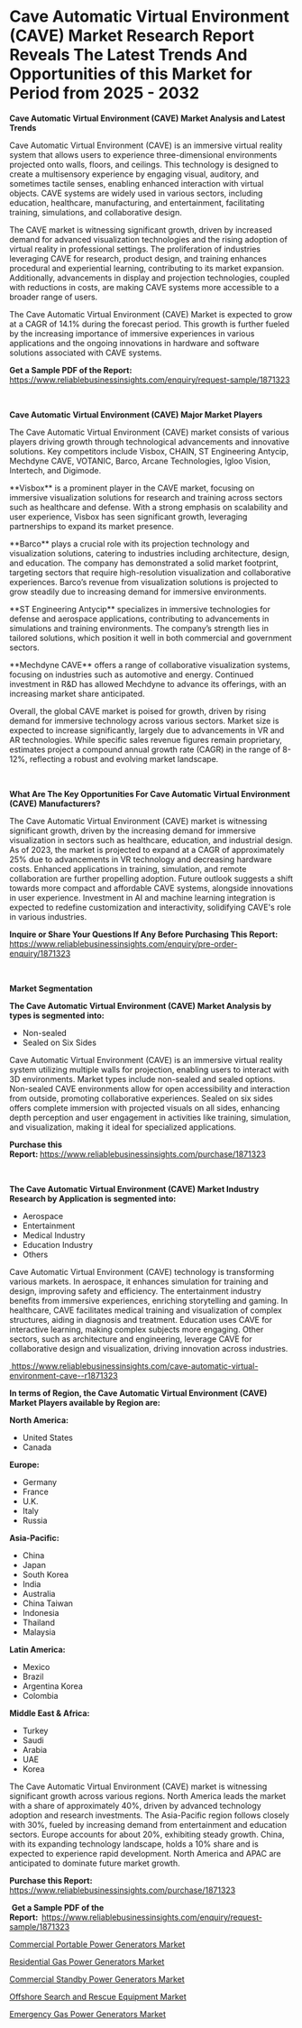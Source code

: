 <p><h1>Cave Automatic Virtual Environment (CAVE) Market Research Report Reveals The Latest Trends And Opportunities of this Market for Period from 2025 - 2032</h1></p><p><strong>Cave Automatic Virtual Environment (CAVE) Market Analysis and Latest Trends</strong></p>
<p><p>Cave Automatic Virtual Environment (CAVE) is an immersive virtual reality system that allows users to experience three-dimensional environments projected onto walls, floors, and ceilings. This technology is designed to create a multisensory experience by engaging visual, auditory, and sometimes tactile senses, enabling enhanced interaction with virtual objects. CAVE systems are widely used in various sectors, including education, healthcare, manufacturing, and entertainment, facilitating training, simulations, and collaborative design.</p><p>The CAVE market is witnessing significant growth, driven by increased demand for advanced visualization technologies and the rising adoption of virtual reality in professional settings. The proliferation of industries leveraging CAVE for research, product design, and training enhances procedural and experiential learning, contributing to its market expansion. Additionally, advancements in display and projection technologies, coupled with reductions in costs, are making CAVE systems more accessible to a broader range of users.</p><p>The Cave Automatic Virtual Environment (CAVE) Market is expected to grow at a CAGR of 14.1% during the forecast period. This growth is further fueled by the increasing importance of immersive experiences in various applications and the ongoing innovations in hardware and software solutions associated with CAVE systems.</p></p>
<p><strong>Get a Sample PDF of the Report:&nbsp;</strong> <a href="https://www.reliablebusinessinsights.com/enquiry/request-sample/1871323?utm_campaign=950&utm_medium=2&utm_source=Github&utm_content=ia&utm_term=28022025&utm_id=cave-automatic-virtual-environment-cave">https://www.reliablebusinessinsights.com/enquiry/request-sample/1871323</a></p>
<p>&nbsp;</p>
<p><strong>Cave Automatic Virtual Environment (CAVE) Major Market Players</strong></p>
<p><p>The Cave Automatic Virtual Environment (CAVE) market consists of various players driving growth through technological advancements and innovative solutions. Key competitors include Visbox, CHAIN, ST Engineering Antycip, Mechdyne CAVE, VOTANIC, Barco, Arcane Technologies, Igloo Vision, Intertech, and Digimode.</p><p>**Visbox** is a prominent player in the CAVE market, focusing on immersive visualization solutions for research and training across sectors such as healthcare and defense. With a strong emphasis on scalability and user experience, Visbox has seen significant growth, leveraging partnerships to expand its market presence. </p><p>**Barco** plays a crucial role with its projection technology and visualization solutions, catering to industries including architecture, design, and education. The company has demonstrated a solid market footprint, targeting sectors that require high-resolution visualization and collaborative experiences. Barco’s revenue from visualization solutions is projected to grow steadily due to increasing demand for immersive environments.</p><p>**ST Engineering Antycip** specializes in immersive technologies for defense and aerospace applications, contributing to advancements in simulations and training environments. The company’s strength lies in tailored solutions, which position it well in both commercial and government sectors.</p><p>**Mechdyne CAVE** offers a range of collaborative visualization systems, focusing on industries such as automotive and energy. Continued investment in R&D has allowed Mechdyne to advance its offerings, with an increasing market share anticipated.</p><p>Overall, the global CAVE market is poised for growth, driven by rising demand for immersive technology across various sectors. Market size is expected to increase significantly, largely due to advancements in VR and AR technologies. While specific sales revenue figures remain proprietary, estimates project a compound annual growth rate (CAGR) in the range of 8-12%, reflecting a robust and evolving market landscape.</p></p>
<p>&nbsp;</p>
<p><strong>What Are The Key Opportunities For Cave Automatic Virtual Environment (CAVE) Manufacturers?</strong></p>
<p><p>The Cave Automatic Virtual Environment (CAVE) market is witnessing significant growth, driven by the increasing demand for immersive visualization in sectors such as healthcare, education, and industrial design. As of 2023, the market is projected to expand at a CAGR of approximately 25% due to advancements in VR technology and decreasing hardware costs. Enhanced applications in training, simulation, and remote collaboration are further propelling adoption. Future outlook suggests a shift towards more compact and affordable CAVE systems, alongside innovations in user experience. Investment in AI and machine learning integration is expected to redefine customization and interactivity, solidifying CAVE's role in various industries.</p></p>
<p><strong>Inquire or Share Your Questions If Any Before Purchasing This Report:</strong> <a href="https://www.reliablebusinessinsights.com/enquiry/pre-order-enquiry/1871323?utm_campaign=950&utm_medium=2&utm_source=Github&utm_content=ia&utm_term=28022025&utm_id=cave-automatic-virtual-environment-cave">https://www.reliablebusinessinsights.com/enquiry/pre-order-enquiry/1871323</a></p>
<p>&nbsp;</p>
<p><strong>Market Segmentation</strong></p>
<p><strong>The Cave Automatic Virtual Environment (CAVE) Market Analysis by types is segmented into:</strong></p>
<p><ul><li>Non-sealed</li><li>Sealed on Six Sides</li></ul></p>
<p><p>Cave Automatic Virtual Environment (CAVE) is an immersive virtual reality system utilizing multiple walls for projection, enabling users to interact with 3D environments. Market types include non-sealed and sealed options. Non-sealed CAVE environments allow for open accessibility and interaction from outside, promoting collaborative experiences. Sealed on six sides offers complete immersion with projected visuals on all sides, enhancing depth perception and user engagement in activities like training, simulation, and visualization, making it ideal for specialized applications.</p></p>
<p><strong>Purchase this Report:&nbsp;</strong><a href="https://www.reliablebusinessinsights.com/purchase/1871323?utm_campaign=950&utm_medium=2&utm_source=Github&utm_content=ia&utm_term=28022025&utm_id=cave-automatic-virtual-environment-cave">https://www.reliablebusinessinsights.com/purchase/1871323</a></p>
<p>&nbsp;</p>
<p><strong>The Cave Automatic Virtual Environment (CAVE) Market Industry Research by Application is segmented into:</strong></p>
<p><ul><li>Aerospace</li><li>Entertainment</li><li>Medical Industry</li><li>Education Industry</li><li>Others</li></ul></p>
<p><p>Cave Automatic Virtual Environment (CAVE) technology is transforming various markets. In aerospace, it enhances simulation for training and design, improving safety and efficiency. The entertainment industry benefits from immersive experiences, enriching storytelling and gaming. In healthcare, CAVE facilitates medical training and visualization of complex structures, aiding in diagnosis and treatment. Education uses CAVE for interactive learning, making complex subjects more engaging. Other sectors, such as architecture and engineering, leverage CAVE for collaborative design and visualization, driving innovation across industries.</p></p>
<p><a href="https://www.reliablebusinessinsights.com/cave-automatic-virtual-environment-cave--r1871323?utm_campaign=950&utm_medium=2&utm_source=Github&utm_content=ia&utm_term=28022025&utm_id=cave-automatic-virtual-environment-cave">&nbsp;https://www.reliablebusinessinsights.com/cave-automatic-virtual-environment-cave--r1871323</a></p>
<p><strong>In terms of Region, the Cave Automatic Virtual Environment (CAVE) Market Players available by Region are:</strong></p>
<p>
    <p> <strong> North America: </strong>
        <ul>
            <li>United States</li>
            <li>Canada</li>
        </ul>
        </p> 
    <p> <strong> Europe: </strong>
        <ul>
            <li>Germany</li>
            <li>France</li>
            <li>U.K.</li>
            <li>Italy</li>
            <li>Russia</li>
        </ul>
        </p> 
    <p> <strong> Asia-Pacific: </strong>
        <ul>
            <li>China</li>
            <li>Japan</li>
            <li>South Korea</li>
            <li>India</li>
            <li>Australia</li>
            <li>China Taiwan</li>
            <li>Indonesia</li>
            <li>Thailand</li>
            <li>Malaysia</li>
        </ul>
        </p> 
    <p> <strong> Latin America: </strong>
        <ul>
            <li>Mexico</li>
            <li>Brazil</li>
            <li>Argentina Korea</li>
            <li>Colombia</li>
        </ul>
        </p> 
    <p> <strong> Middle East & Africa: </strong>
        <ul>
            <li>Turkey</li>
            <li>Saudi</li>
            <li>Arabia</li>
            <li>UAE</li>
            <li>Korea</li>
        </ul>
    </p>
    </p>
<p><p>The Cave Automatic Virtual Environment (CAVE) market is witnessing significant growth across various regions. North America leads the market with a share of approximately 40%, driven by advanced technology adoption and research investments. The Asia-Pacific region follows closely with 30%, fueled by increasing demand from entertainment and education sectors. Europe accounts for about 20%, exhibiting steady growth. China, with its expanding technology landscape, holds a 10% share and is expected to experience rapid development. North America and APAC are anticipated to dominate future market growth.</p></p>
<p><strong>Purchase this Report: </strong><a href="https://www.reliablebusinessinsights.com/purchase/1871323?utm_campaign=950&utm_medium=2&utm_source=Github&utm_content=ia&utm_term=28022025&utm_id=cave-automatic-virtual-environment-cave">https://www.reliablebusinessinsights.com/purchase/1871323</a></p>
<p>&nbsp;<strong>Get a Sample PDF of the Report:&nbsp;&nbsp;</strong><a href="https://www.reliablebusinessinsights.com/enquiry/request-sample/1871323?utm_campaign=950&utm_medium=2&utm_source=Github&utm_content=ia&utm_term=28022025&utm_id=cave-automatic-virtual-environment-cave">https://www.reliablebusinessinsights.com/enquiry/request-sample/1871323</a></p>
<p><strong></strong></p>
<p><p><a href="https://github.com/sgroitrieu7f/Market-Research-Report-List-1/blob/main/commercial-portable-power-generators-market.md?utm_campaign=950&utm_medium=2&utm_source=Github&utm_content=ia&utm_term=28022025&utm_id=cave-automatic-virtual-environment-cave">Commercial Portable Power Generators Market</a></p><p><a href="https://github.com/altafvaraswj/Market-Research-Report-List-1/blob/main/residential-gas-power-generators-market.md?utm_campaign=950&utm_medium=2&utm_source=Github&utm_content=ia&utm_term=28022025&utm_id=cave-automatic-virtual-environment-cave">Residential Gas Power Generators Market</a></p><p><a href="https://github.com/zhininzacher/Market-Research-Report-List-1/blob/main/commercial-standby-power-generators-market.md?utm_campaign=950&utm_medium=2&utm_source=Github&utm_content=ia&utm_term=28022025&utm_id=cave-automatic-virtual-environment-cave">Commercial Standby Power Generators Market</a></p><p><a href="https://github.com/roehrtizonov/Market-Research-Report-List-1/blob/main/offshore-search-and-rescue-equipment-market.md?utm_campaign=950&utm_medium=2&utm_source=Github&utm_content=ia&utm_term=28022025&utm_id=cave-automatic-virtual-environment-cave">Offshore Search and Rescue Equipment Market</a></p><p><a href="https://github.com/paullsiskec4/Market-Research-Report-List-1/blob/main/emergency-gas-power-generators-market.md?utm_campaign=950&utm_medium=2&utm_source=Github&utm_content=ia&utm_term=28022025&utm_id=cave-automatic-virtual-environment-cave">Emergency Gas Power Generators Market</a></p></p>